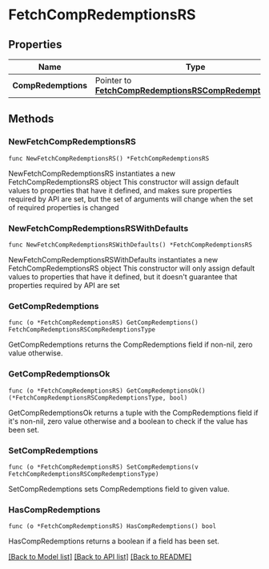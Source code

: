 # FetchCompRedemptionsRS

## Properties

Name | Type | Description | Notes
------------ | ------------- | ------------- | -------------
**CompRedemptions** | Pointer to [**FetchCompRedemptionsRSCompRedemptionsType**](FetchCompRedemptionsRSCompRedemptionsType.md) |  | [optional] 

## Methods

### NewFetchCompRedemptionsRS

`func NewFetchCompRedemptionsRS() *FetchCompRedemptionsRS`

NewFetchCompRedemptionsRS instantiates a new FetchCompRedemptionsRS object
This constructor will assign default values to properties that have it defined,
and makes sure properties required by API are set, but the set of arguments
will change when the set of required properties is changed

### NewFetchCompRedemptionsRSWithDefaults

`func NewFetchCompRedemptionsRSWithDefaults() *FetchCompRedemptionsRS`

NewFetchCompRedemptionsRSWithDefaults instantiates a new FetchCompRedemptionsRS object
This constructor will only assign default values to properties that have it defined,
but it doesn't guarantee that properties required by API are set

### GetCompRedemptions

`func (o *FetchCompRedemptionsRS) GetCompRedemptions() FetchCompRedemptionsRSCompRedemptionsType`

GetCompRedemptions returns the CompRedemptions field if non-nil, zero value otherwise.

### GetCompRedemptionsOk

`func (o *FetchCompRedemptionsRS) GetCompRedemptionsOk() (*FetchCompRedemptionsRSCompRedemptionsType, bool)`

GetCompRedemptionsOk returns a tuple with the CompRedemptions field if it's non-nil, zero value otherwise
and a boolean to check if the value has been set.

### SetCompRedemptions

`func (o *FetchCompRedemptionsRS) SetCompRedemptions(v FetchCompRedemptionsRSCompRedemptionsType)`

SetCompRedemptions sets CompRedemptions field to given value.

### HasCompRedemptions

`func (o *FetchCompRedemptionsRS) HasCompRedemptions() bool`

HasCompRedemptions returns a boolean if a field has been set.


[[Back to Model list]](../README.md#documentation-for-models) [[Back to API list]](../README.md#documentation-for-api-endpoints) [[Back to README]](../README.md)


